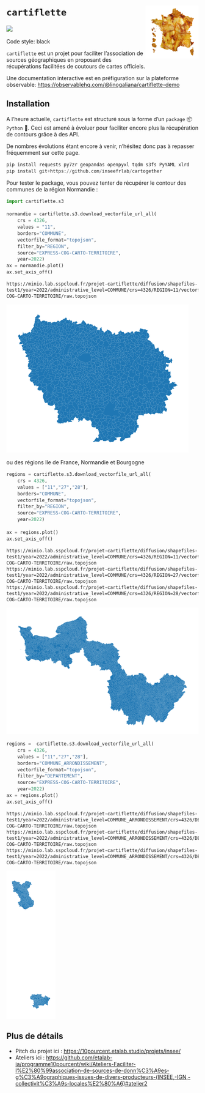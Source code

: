 # `cartiflette` <img src="cartiflette.png" align="right" height="139" />

<div>

[![](https://img.shields.io/badge/code%20style-black-000000.svg)](https://github.com/psf/black)

Code style: black

</div>

`cartiflette` est un projet pour faciliter l’association de sources
géographiques en proposant des récupérations facilitées de coutours de
cartes officiels.

Une documentation interactive est en préfiguration sur la plateforme
observable: https://observablehq.com/@linogaliana/cartiflette-demo

## Installation

A l’heure actuelle, `cartiflette` est structuré sous la forme d’un
`package` :package: `Python` :snake:. Ceci est amené à évoluer pour
faciliter encore plus la récupération de contours grâce à des API.

De nombres évolutions étant encore à venir, n’hésitez donc pas à repasser
fréquemment sur cette page.

``` python
pip install requests py7zr geopandas openpyxl tqdm s3fs PyYAML xlrd
pip install git+https://github.com/inseefrlab/cartogether
```

Pour tester le package, vous pouvez tenter de récupérer le contour des
communes de la région Normandie :

``` python
import cartiflette.s3

normandie = cartiflette.s3.download_vectorfile_url_all(
    crs = 4326,
    values = "11",
    borders="COMMUNE",
    vectorfile_format="topojson",
    filter_by="REGION",
    source="EXPRESS-COG-CARTO-TERRITOIRE",
    year=2022)
ax = normandie.plot()
ax.set_axis_off()
```

    https://minio.lab.sspcloud.fr/projet-cartiflette/diffusion/shapefiles-test1/year=2022/administrative_level=COMMUNE/crs=4326/REGION=11/vectorfile_format=topojson/provider=IGN/source=EXPRESS-COG-CARTO-TERRITOIRE/raw.topojson

![](README_files/figure-commonmark/cell-2-output-2.png)

ou des régions Ile de France, Normandie et Bourgogne

``` python
regions = cartiflette.s3.download_vectorfile_url_all(
    crs = 4326,
    values = ["11","27","28"],
    borders="COMMUNE",
    vectorfile_format="topojson",
    filter_by="REGION",
    source="EXPRESS-COG-CARTO-TERRITOIRE",
    year=2022)

ax = regions.plot()
ax.set_axis_off()
```

    https://minio.lab.sspcloud.fr/projet-cartiflette/diffusion/shapefiles-test1/year=2022/administrative_level=COMMUNE/crs=4326/REGION=11/vectorfile_format=topojson/provider=IGN/source=EXPRESS-COG-CARTO-TERRITOIRE/raw.topojson
    https://minio.lab.sspcloud.fr/projet-cartiflette/diffusion/shapefiles-test1/year=2022/administrative_level=COMMUNE/crs=4326/REGION=27/vectorfile_format=topojson/provider=IGN/source=EXPRESS-COG-CARTO-TERRITOIRE/raw.topojson
    https://minio.lab.sspcloud.fr/projet-cartiflette/diffusion/shapefiles-test1/year=2022/administrative_level=COMMUNE/crs=4326/REGION=28/vectorfile_format=topojson/provider=IGN/source=EXPRESS-COG-CARTO-TERRITOIRE/raw.topojson

![](README_files/figure-commonmark/cell-3-output-2.png)

``` python
regions =  cartiflette.s3.download_vectorfile_url_all(
    crs = 4326,
    values = ["11","27","28"],
    borders="COMMUNE_ARRONDISSEMENT",
    vectorfile_format="topojson",
    filter_by="DEPARTEMENT",
    source="EXPRESS-COG-CARTO-TERRITOIRE",
    year=2022)
ax = regions.plot()
ax.set_axis_off()
```

    https://minio.lab.sspcloud.fr/projet-cartiflette/diffusion/shapefiles-test1/year=2022/administrative_level=COMMUNE_ARRONDISSEMENT/crs=4326/DEPARTEMENT=11/vectorfile_format=topojson/provider=IGN/source=EXPRESS-COG-CARTO-TERRITOIRE/raw.topojson
    https://minio.lab.sspcloud.fr/projet-cartiflette/diffusion/shapefiles-test1/year=2022/administrative_level=COMMUNE_ARRONDISSEMENT/crs=4326/DEPARTEMENT=27/vectorfile_format=topojson/provider=IGN/source=EXPRESS-COG-CARTO-TERRITOIRE/raw.topojson
    https://minio.lab.sspcloud.fr/projet-cartiflette/diffusion/shapefiles-test1/year=2022/administrative_level=COMMUNE_ARRONDISSEMENT/crs=4326/DEPARTEMENT=28/vectorfile_format=topojson/provider=IGN/source=EXPRESS-COG-CARTO-TERRITOIRE/raw.topojson

![](README_files/figure-commonmark/cell-4-output-2.png)

## Plus de détails

- Pitch du projet ici : https://10pourcent.etalab.studio/projets/insee/
- Ateliers ici :
  https://github.com/etalab-ia/programme10pourcent/wiki/Ateliers-Faciliter-l%E2%80%99association-de-sources-de-donn%C3%A9es-g%C3%A9ographiques-issues-de-divers-producteurs-(INSEE,-IGN,-collectivit%C3%A9s-locales%E2%80%A6)#atelier2
